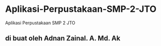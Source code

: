 # Aplikasi-Perpustakaan-SMP-2-JTO
Aplikasi Perpustakaan SMP 2 JTO



## di buat oleh Adnan Zainal. A. Md. Ak
